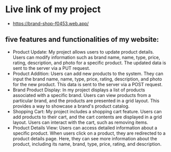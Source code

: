 # Live link of my project

- https://brand-shop-f0453.web.app/

## five features and functionalities of my website:

- Product Update: My project allows users to update product details. Users can modify information such as brand name, name, type, price, rating, description, and photo for a specific product. The updated data is sent to the server via a PUT request.
- Product Addition: Users can add new products to the system. They can input the brand name, name, type, price, rating, description, and photo for the new product. This data is sent to the server via a POST request.
- Brand Product Display: In my project displays a list of products associated with a specific brand. Users can view products from a particular brand, and the products are presented in a grid layout. This provides a way to showcase a brand's product catalog.
- Shopping Cart: My project includes a shopping cart feature. Users can add products to their cart, and the cart contents are displayed in a grid layout. Users can interact with the cart, such as removing items.
- Product Details View: Users can access detailed information about a specific product. When users click on a product, they are redirected to a product details page. Here, they can see more information about the product, including its name, brand, type, price, rating, and description.
